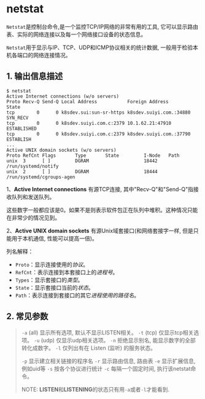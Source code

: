 # netstat

`Netstat`是控制台命令,是一个监控TCP/IP网络的非常有用的工具, 它可以显示路由表、实际的网络连接以及每一个网络接口设备的状态信息。

`Netstat`用于显示与IP、TCP、UDP和ICMP协议相关的统计数据, 一般用于检验本机各端口的网络连接情况。

## 1. 输出信息描述

```shell
$ netstat
Active Internet connections (w/o servers)
Proto Recv-Q Send-Q Local Address           Foreign Address         State
tcp        0      0 k8sdev.sui:sun-sr-https k8sdev.suiyi.com.:34880 SYN_RECV
tcp        0      0 k8sdev.suiyi.com.c:2379 10.1.62.21:47910        ESTABLISHED
tcp        0      0 k8sdev.suiyi.com.c:2379 k8sdev.suiyi.com.:37790 ESTABLISH
...
Active UNIX domain sockets (w/o servers)
Proto RefCnt Flags       Type       State         I-Node   Path
unix  3      [ ]         DGRAM                    18442    /run/systemd/notify
unix  2      [ ]         DGRAM                    18444    /run/systemd/cgroups-agen
```

1、**Active Internet connections** 有源TCP连接, 其中"Recv-Q"和"Send-Q"指接收队列和发送队列。

这些数字一般都应该是0。如果不是则表示软件包正在队列中堆积。这种情况只能在非常少的情况见到。

2、**Active UNIX domain sockets** 有源Unix域套接口(和网络套接字一样, 但是只能用于本机通信, 性能可以提高一倍)。

列名解释：

- `Proto`：显示连接使用的*协议*。
- `RefCnt`：表示连接到本套接口上的*进程号*。
- `Types`：显示套接口的*类型*。
- `State`：显示套接口当前的*状态*。
- `Path`：表示连接到套接口的其它*进程使用的路径名*。

## 2. 常见参数

> `-a` (all) 显示所有选项, 默认不显示LISTEN相关。
> `-t` (tcp) 仅显示tcp相关选项。
> `-u` (udp) 仅显示udp相关选项。
> `-n` 拒绝显示别名, 能显示数字的全部转化成数字。
> `-l` 仅列出有在 Listen (监听) 的服务状态。
>
> `-p` 显示建立相关链接的程序名
> `-r` 显示路由信息, 路由表
> `-e` 显示扩展信息, 例如uid等
> `-s` 按各个协议进行统计
> `-c` 每隔一个固定时间, 执行该netstat命令。
>
> NOTE: **LISTEN**和**LISTENING**的状态只有用`-a`或者`-l`才能看到.
